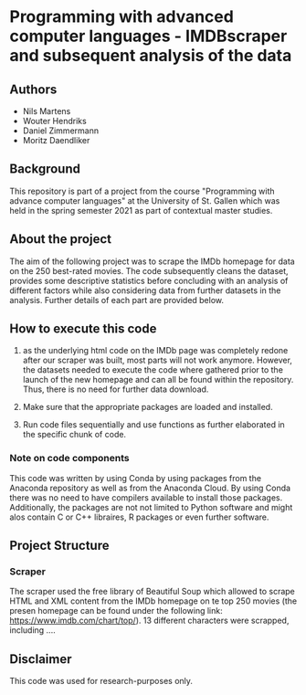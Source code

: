 # Programming with advanced computer languages - IMDBscraper and subsequent analysis of the data

## Authors
* Nils Martens
* Wouter Hendriks
* Daniel Zimmermann
* Moritz Daendliker


## Background

This repository is part of a project from the course "Programming with advance computer languages" at the University of St. Gallen which was held in the spring semester 2021 as part of contextual master studies.

## About the project

The aim of the following project was to scrape the IMDb homepage for data on the 250 best-rated movies. The code subsequently cleans the dataset, provides some descriptive statistics before concluding with an analysis of different factors while also considering data from further datasets in the analysis. Further details of each part are provided below.

## How to execute this code

1. as the underlying html code on the IMDb page was completely redone after our scraper was built, most parts will not work anymore. However, the datasets needed to execute the code where gathered prior to the launch of the new homepage and can all be found within the repository. Thus, there is no need for further data download.

2. Make sure that the appropriate packages are loaded and installed.

3. Run code files sequentially and use functions as further elaborated in the specific chunk of code.

### Note on code components
This code was written by using Conda by using packages from the Anaconda repository as well as from the Anaconda Cloud. By using Conda there was no need to have compilers available to install those packages. Additionally, the packages are not not limited to Python software and might alos contain C or C++ libraires, R packages or even further software.


## Project Structure

### Scraper

The scraper used the free library of Beautiful Soup which allowed to scrape HTML and XML content from the IMDb homepage on te top 250 movies (the presen homepage can be found under the following link: https://www.imdb.com/chart/top/). 13 different characters were scrapped, including .... 


## Disclaimer

This code was used for research-purposes only. 
